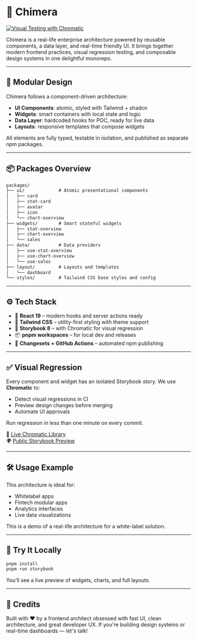 # 🌟 Chimera

[![Visual Testing with Chromatic](https://img.shields.io/badge/Chromatic-tested-brightgreen?logo=storybook)](https://www.chromatic.com/library?appId=68049c61c290f0ca3eb5051c&branch=main)

Chimera is a real-life enterprise architecture powered by reusable components, a data layer, and real-time friendly UI. It brings together modern frontend practices, visual regression testing, and composable design systems in one delightful monorepo.

---

## 🧱 Modular Design

Chimera follows a component-driven architecture:

- **UI Components**: atomic, styled with Tailwind + shadcn
- **Widgets**: smart containers with local state and logic
- **Data Layer**: hardcoded hooks for POC, ready for live data
- **Layouts**: responsive templates that compose widgets

All elements are fully typed, testable in isolation, and published as separate npm packages.

---

## 📦 Packages Overview

```txt
packages/
├── ui/             # Atomic presentational components
│   ├── card
│   ├── stat-card
│   ├── avatar
│   ├── icon
│   └── chart-overview
├── widgets/        # Smart stateful widgets
│   ├── stat-overview
│   ├── chart-overview
│   └── sales
├── data/           # Data providers
│   ├── use-stat-overview
│   ├── use-chart-overview
│   └── use-sales
├── layout/         # Layouts and templates
│   └── dashboard
└── styles/         # Tailwind CSS base styles and config
```

---

## ⚙️ Tech Stack

- 🧩 **React 19** – modern hooks and server actions ready
- 🌈 **Tailwind CSS** – utility-first styling with theme support
- 🧪 **Storybook 8** – with Chromatic for visual regression
- 📦 **pnpm workspaces** – for local dev and releases
- 🚀 **Changesets + GitHub Actions** – automated npm publishing

---

## ✅ Visual Regression

Every component and widget has an isolated Storybook story. We use **Chromatic** to:

- Detect visual regressions in CI
- Preview design changes before merging
- Automate UI approvals

Run regression in less than one minute on every commit.

🔗 [Live Chromatic Library](https://www.chromatic.com/library?appId=68049c61c290f0ca3eb5051c&branch=main)  
🌍 [Public Storybook Preview](https://main--68049c61c290f0ca3eb5051c.chromatic.com/)

---

## 🛠 Usage Example

This architecture is ideal for:

- Whitelabel apps
- Fintech modular apps
- Analytics interfaces
- Live data visualizations

This is a demo of a real-life architecture for a white-label solution.

---

## 🧪 Try It Locally

```bash
pnpm install
pnpm run storybook
```

You’ll see a live preview of widgets, charts, and full layouts.

---

## 🤝 Credits

Built with ❤️ by a frontend architect obsessed with fast UI, clean architecture, and great developer UX. If you're building design systems or real-time dashboards — let's talk!

